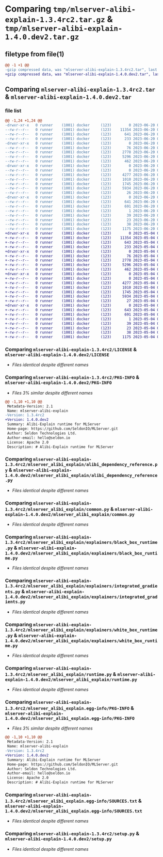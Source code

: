 # Comparing `tmp/mlserver-alibi-explain-1.3.4rc2.tar.gz` & `tmp/mlserver-alibi-explain-1.4.0.dev2.tar.gz`

## filetype from file(1)

```diff
@@ -1 +1 @@
-gzip compressed data, was "mlserver-alibi-explain-1.3.4rc2.tar", last modified: Tue Jun 20 09:09:36 2023, max compression
+gzip compressed data, was "mlserver-alibi-explain-1.4.0.dev2.tar", last modified: Thu May  4 09:30:33 2023, max compression
```

## Comparing `mlserver-alibi-explain-1.3.4rc2.tar` & `mlserver-alibi-explain-1.4.0.dev2.tar`

### file list

```diff
@@ -1,24 +1,24 @@
-drwxr-xr-x   0 runner    (1001) docker     (123)        0 2023-06-20 09:09:36.487910 mlserver-alibi-explain-1.3.4rc2/
--rw-r--r--   0 runner    (1001) docker     (123)    11354 2023-06-20 09:08:50.000000 mlserver-alibi-explain-1.3.4rc2/LICENSE
--rw-r--r--   0 runner    (1001) docker     (123)      641 2023-06-20 09:09:36.487910 mlserver-alibi-explain-1.3.4rc2/PKG-INFO
--rw-r--r--   0 runner    (1001) docker     (123)      233 2023-06-20 09:08:50.000000 mlserver-alibi-explain-1.3.4rc2/README.md
-drwxr-xr-x   0 runner    (1001) docker     (123)        0 2023-06-20 09:09:36.483910 mlserver-alibi-explain-1.3.4rc2/mlserver_alibi_explain/
--rw-r--r--   0 runner    (1001) docker     (123)       76 2023-06-20 09:08:50.000000 mlserver-alibi-explain-1.3.4rc2/mlserver_alibi_explain/__init__.py
--rw-r--r--   0 runner    (1001) docker     (123)     2778 2023-06-20 09:08:50.000000 mlserver-alibi-explain-1.3.4rc2/mlserver_alibi_explain/alibi_dependency_reference.py
--rw-r--r--   0 runner    (1001) docker     (123)     5296 2023-06-20 09:08:50.000000 mlserver-alibi-explain-1.3.4rc2/mlserver_alibi_explain/common.py
--rw-r--r--   0 runner    (1001) docker     (123)      462 2023-06-20 09:08:50.000000 mlserver-alibi-explain-1.3.4rc2/mlserver_alibi_explain/errors.py
-drwxr-xr-x   0 runner    (1001) docker     (123)        0 2023-06-20 09:09:36.487910 mlserver-alibi-explain-1.3.4rc2/mlserver_alibi_explain/explainers/
--rw-r--r--   0 runner    (1001) docker     (123)        0 2023-06-20 09:08:50.000000 mlserver-alibi-explain-1.3.4rc2/mlserver_alibi_explain/explainers/__init__.py
--rw-r--r--   0 runner    (1001) docker     (123)     4277 2023-06-20 09:08:50.000000 mlserver-alibi-explain-1.3.4rc2/mlserver_alibi_explain/explainers/black_box_runtime.py
--rw-r--r--   0 runner    (1001) docker     (123)     1010 2023-06-20 09:08:50.000000 mlserver-alibi-explain-1.3.4rc2/mlserver_alibi_explain/explainers/integrated_gradients.py
--rw-r--r--   0 runner    (1001) docker     (123)     1745 2023-06-20 09:08:50.000000 mlserver-alibi-explain-1.3.4rc2/mlserver_alibi_explain/explainers/white_box_runtime.py
--rw-r--r--   0 runner    (1001) docker     (123)     5934 2023-06-20 09:08:50.000000 mlserver-alibi-explain-1.3.4rc2/mlserver_alibi_explain/runtime.py
--rw-r--r--   0 runner    (1001) docker     (123)       26 2023-06-20 09:08:50.000000 mlserver-alibi-explain-1.3.4rc2/mlserver_alibi_explain/version.py
-drwxr-xr-x   0 runner    (1001) docker     (123)        0 2023-06-20 09:09:36.483910 mlserver-alibi-explain-1.3.4rc2/mlserver_alibi_explain.egg-info/
--rw-r--r--   0 runner    (1001) docker     (123)      641 2023-06-20 09:09:36.000000 mlserver-alibi-explain-1.3.4rc2/mlserver_alibi_explain.egg-info/PKG-INFO
--rw-r--r--   0 runner    (1001) docker     (123)      691 2023-06-20 09:09:36.000000 mlserver-alibi-explain-1.3.4rc2/mlserver_alibi_explain.egg-info/SOURCES.txt
--rw-r--r--   0 runner    (1001) docker     (123)        1 2023-06-20 09:09:36.000000 mlserver-alibi-explain-1.3.4rc2/mlserver_alibi_explain.egg-info/dependency_links.txt
--rw-r--r--   0 runner    (1001) docker     (123)       39 2023-06-20 09:09:36.000000 mlserver-alibi-explain-1.3.4rc2/mlserver_alibi_explain.egg-info/requires.txt
--rw-r--r--   0 runner    (1001) docker     (123)       23 2023-06-20 09:09:36.000000 mlserver-alibi-explain-1.3.4rc2/mlserver_alibi_explain.egg-info/top_level.txt
--rw-r--r--   0 runner    (1001) docker     (123)       38 2023-06-20 09:09:36.487910 mlserver-alibi-explain-1.3.4rc2/setup.cfg
--rw-r--r--   0 runner    (1001) docker     (123)     1175 2023-06-20 09:08:50.000000 mlserver-alibi-explain-1.3.4rc2/setup.py
+drwxr-xr-x   0 runner    (1001) docker     (123)        0 2023-05-04 09:30:33.211432 mlserver-alibi-explain-1.4.0.dev2/
+-rw-r--r--   0 runner    (1001) docker     (123)    11354 2023-05-04 09:29:57.000000 mlserver-alibi-explain-1.4.0.dev2/LICENSE
+-rw-r--r--   0 runner    (1001) docker     (123)      643 2023-05-04 09:30:33.211432 mlserver-alibi-explain-1.4.0.dev2/PKG-INFO
+-rw-r--r--   0 runner    (1001) docker     (123)      233 2023-05-04 09:29:57.000000 mlserver-alibi-explain-1.4.0.dev2/README.md
+drwxr-xr-x   0 runner    (1001) docker     (123)        0 2023-05-04 09:30:33.207432 mlserver-alibi-explain-1.4.0.dev2/mlserver_alibi_explain/
+-rw-r--r--   0 runner    (1001) docker     (123)       76 2023-05-04 09:29:57.000000 mlserver-alibi-explain-1.4.0.dev2/mlserver_alibi_explain/__init__.py
+-rw-r--r--   0 runner    (1001) docker     (123)     2778 2023-05-04 09:29:57.000000 mlserver-alibi-explain-1.4.0.dev2/mlserver_alibi_explain/alibi_dependency_reference.py
+-rw-r--r--   0 runner    (1001) docker     (123)     5296 2023-05-04 09:29:57.000000 mlserver-alibi-explain-1.4.0.dev2/mlserver_alibi_explain/common.py
+-rw-r--r--   0 runner    (1001) docker     (123)      462 2023-05-04 09:29:57.000000 mlserver-alibi-explain-1.4.0.dev2/mlserver_alibi_explain/errors.py
+drwxr-xr-x   0 runner    (1001) docker     (123)        0 2023-05-04 09:30:33.211432 mlserver-alibi-explain-1.4.0.dev2/mlserver_alibi_explain/explainers/
+-rw-r--r--   0 runner    (1001) docker     (123)        0 2023-05-04 09:29:57.000000 mlserver-alibi-explain-1.4.0.dev2/mlserver_alibi_explain/explainers/__init__.py
+-rw-r--r--   0 runner    (1001) docker     (123)     4277 2023-05-04 09:29:57.000000 mlserver-alibi-explain-1.4.0.dev2/mlserver_alibi_explain/explainers/black_box_runtime.py
+-rw-r--r--   0 runner    (1001) docker     (123)     1010 2023-05-04 09:29:57.000000 mlserver-alibi-explain-1.4.0.dev2/mlserver_alibi_explain/explainers/integrated_gradients.py
+-rw-r--r--   0 runner    (1001) docker     (123)     1745 2023-05-04 09:29:57.000000 mlserver-alibi-explain-1.4.0.dev2/mlserver_alibi_explain/explainers/white_box_runtime.py
+-rw-r--r--   0 runner    (1001) docker     (123)     5934 2023-05-04 09:29:57.000000 mlserver-alibi-explain-1.4.0.dev2/mlserver_alibi_explain/runtime.py
+-rw-r--r--   0 runner    (1001) docker     (123)       27 2023-05-04 09:29:57.000000 mlserver-alibi-explain-1.4.0.dev2/mlserver_alibi_explain/version.py
+drwxr-xr-x   0 runner    (1001) docker     (123)        0 2023-05-04 09:30:33.207432 mlserver-alibi-explain-1.4.0.dev2/mlserver_alibi_explain.egg-info/
+-rw-r--r--   0 runner    (1001) docker     (123)      643 2023-05-04 09:30:32.000000 mlserver-alibi-explain-1.4.0.dev2/mlserver_alibi_explain.egg-info/PKG-INFO
+-rw-r--r--   0 runner    (1001) docker     (123)      691 2023-05-04 09:30:33.000000 mlserver-alibi-explain-1.4.0.dev2/mlserver_alibi_explain.egg-info/SOURCES.txt
+-rw-r--r--   0 runner    (1001) docker     (123)        1 2023-05-04 09:30:32.000000 mlserver-alibi-explain-1.4.0.dev2/mlserver_alibi_explain.egg-info/dependency_links.txt
+-rw-r--r--   0 runner    (1001) docker     (123)       39 2023-05-04 09:30:32.000000 mlserver-alibi-explain-1.4.0.dev2/mlserver_alibi_explain.egg-info/requires.txt
+-rw-r--r--   0 runner    (1001) docker     (123)       23 2023-05-04 09:30:32.000000 mlserver-alibi-explain-1.4.0.dev2/mlserver_alibi_explain.egg-info/top_level.txt
+-rw-r--r--   0 runner    (1001) docker     (123)       38 2023-05-04 09:30:33.211432 mlserver-alibi-explain-1.4.0.dev2/setup.cfg
+-rw-r--r--   0 runner    (1001) docker     (123)     1175 2023-05-04 09:29:57.000000 mlserver-alibi-explain-1.4.0.dev2/setup.py
```

### Comparing `mlserver-alibi-explain-1.3.4rc2/LICENSE` & `mlserver-alibi-explain-1.4.0.dev2/LICENSE`

 * *Files identical despite different names*

### Comparing `mlserver-alibi-explain-1.3.4rc2/PKG-INFO` & `mlserver-alibi-explain-1.4.0.dev2/PKG-INFO`

 * *Files 3% similar despite different names*

```diff
@@ -1,10 +1,10 @@
 Metadata-Version: 2.1
 Name: mlserver-alibi-explain
-Version: 1.3.4rc2
+Version: 1.4.0.dev2
 Summary: Alibi-Explain runtime for MLServer
 Home-page: https://github.com/SeldonIO/MLServer.git
 Author: Seldon Technologies Ltd.
 Author-email: hello@seldon.io
 License: Apache 2.0
 Description: # Alibi-Explain runtime for MLServer
```

### Comparing `mlserver-alibi-explain-1.3.4rc2/mlserver_alibi_explain/alibi_dependency_reference.py` & `mlserver-alibi-explain-1.4.0.dev2/mlserver_alibi_explain/alibi_dependency_reference.py`

 * *Files identical despite different names*

### Comparing `mlserver-alibi-explain-1.3.4rc2/mlserver_alibi_explain/common.py` & `mlserver-alibi-explain-1.4.0.dev2/mlserver_alibi_explain/common.py`

 * *Files identical despite different names*

### Comparing `mlserver-alibi-explain-1.3.4rc2/mlserver_alibi_explain/explainers/black_box_runtime.py` & `mlserver-alibi-explain-1.4.0.dev2/mlserver_alibi_explain/explainers/black_box_runtime.py`

 * *Files identical despite different names*

### Comparing `mlserver-alibi-explain-1.3.4rc2/mlserver_alibi_explain/explainers/integrated_gradients.py` & `mlserver-alibi-explain-1.4.0.dev2/mlserver_alibi_explain/explainers/integrated_gradients.py`

 * *Files identical despite different names*

### Comparing `mlserver-alibi-explain-1.3.4rc2/mlserver_alibi_explain/explainers/white_box_runtime.py` & `mlserver-alibi-explain-1.4.0.dev2/mlserver_alibi_explain/explainers/white_box_runtime.py`

 * *Files identical despite different names*

### Comparing `mlserver-alibi-explain-1.3.4rc2/mlserver_alibi_explain/runtime.py` & `mlserver-alibi-explain-1.4.0.dev2/mlserver_alibi_explain/runtime.py`

 * *Files identical despite different names*

### Comparing `mlserver-alibi-explain-1.3.4rc2/mlserver_alibi_explain.egg-info/PKG-INFO` & `mlserver-alibi-explain-1.4.0.dev2/mlserver_alibi_explain.egg-info/PKG-INFO`

 * *Files 3% similar despite different names*

```diff
@@ -1,10 +1,10 @@
 Metadata-Version: 2.1
 Name: mlserver-alibi-explain
-Version: 1.3.4rc2
+Version: 1.4.0.dev2
 Summary: Alibi-Explain runtime for MLServer
 Home-page: https://github.com/SeldonIO/MLServer.git
 Author: Seldon Technologies Ltd.
 Author-email: hello@seldon.io
 License: Apache 2.0
 Description: # Alibi-Explain runtime for MLServer
```

### Comparing `mlserver-alibi-explain-1.3.4rc2/mlserver_alibi_explain.egg-info/SOURCES.txt` & `mlserver-alibi-explain-1.4.0.dev2/mlserver_alibi_explain.egg-info/SOURCES.txt`

 * *Files identical despite different names*

### Comparing `mlserver-alibi-explain-1.3.4rc2/setup.py` & `mlserver-alibi-explain-1.4.0.dev2/setup.py`

 * *Files identical despite different names*

